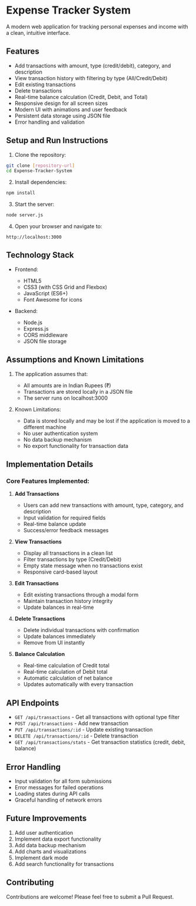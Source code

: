 # Expense Tracker System

A modern web application for tracking personal expenses and income with a clean, intuitive interface.

## Features

- Add transactions with amount, type (credit/debit), category, and description
- View transaction history with filtering by type (All/Credit/Debit)
- Edit existing transactions
- Delete transactions
- Real-time balance calculation (Credit, Debit, and Total)
- Responsive design for all screen sizes
- Modern UI with animations and user feedback
- Persistent data storage using JSON file
- Error handling and validation

## Setup and Run Instructions

1. Clone the repository:
```bash
git clone [repository-url]
cd Expense-Tracker-System
```

2. Install dependencies:
```bash
npm install
```

3. Start the server:
```bash
node server.js
```

4. Open your browser and navigate to:
```
http://localhost:3000
```

## Technology Stack

- Frontend:
  - HTML5
  - CSS3 (with CSS Grid and Flexbox)
  - JavaScript (ES6+)
  - Font Awesome for icons

- Backend:
  - Node.js
  - Express.js
  - CORS middleware
  - JSON file storage

## Assumptions and Known Limitations

1. The application assumes that:
   - All amounts are in Indian Rupees (₹)
   - Transactions are stored locally in a JSON file
   - The server runs on localhost:3000

2. Known Limitations:
   - Data is stored locally and may be lost if the application is moved to a different machine
   - No user authentication system
   - No data backup mechanism
   - No export functionality for transaction data

## Implementation Details

### Core Features Implemented:

1. **Add Transactions**
   - Users can add new transactions with amount, type, category, and description
   - Input validation for required fields
   - Real-time balance update
   - Success/error feedback messages

2. **View Transactions**
   - Display all transactions in a clean list
   - Filter transactions by type (Credit/Debit)
   - Empty state message when no transactions exist
   - Responsive card-based layout

3. **Edit Transactions**
   - Edit existing transactions through a modal form
   - Maintain transaction history integrity
   - Update balances in real-time

4. **Delete Transactions**
   - Delete individual transactions with confirmation
   - Update balances immediately
   - Remove from UI instantly

5. **Balance Calculation**
   - Real-time calculation of Credit total
   - Real-time calculation of Debit total
   - Automatic calculation of net balance
   - Updates automatically with every transaction

## API Endpoints

- `GET /api/transactions` - Get all transactions with optional type filter
- `POST /api/transactions` - Add new transaction
- `PUT /api/transactions/:id` - Update existing transaction
- `DELETE /api/transactions/:id` - Delete transaction
- `GET /api/transactions/stats` - Get transaction statistics (credit, debit, balance)

## Error Handling

- Input validation for all form submissions
- Error messages for failed operations
- Loading states during API calls
- Graceful handling of network errors

## Future Improvements

1. Add user authentication
2. Implement data export functionality
3. Add data backup mechanism
4. Add charts and visualizations
5. Implement dark mode
6. Add search functionality for transactions

## Contributing

Contributions are welcome! Please feel free to submit a Pull Request.
